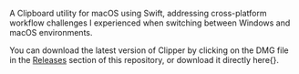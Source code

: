 A Clipboard utility for macOS using Swift, addressing cross-platform workflow challenges I experienced when switching between Windows and macOS environments.


You can download the latest version of Clipper by clicking on the DMG file in the [Releases](https://github.com/B6xb/Clipper/blob/master/Releases/) section of this repository, or download it directly here{}.
